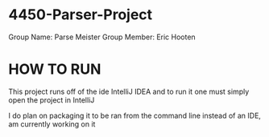 # 4450-Parser-Project

Group Name: Parse Meister
Group Member: Eric Hooten

# HOW TO RUN

This project runs off of the ide IntelliJ IDEA and to run it one must simply open the project in IntelliJ

I do plan on packaging it to be ran from the command line instead of an IDE, am currently working on it
